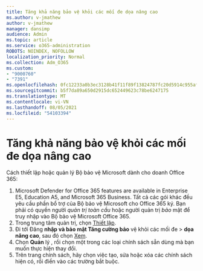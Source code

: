 ```yaml
---
title: Tăng khả năng bảo vệ khỏi các mối đe dọa nâng cao
ms.author: v-jmathew
author: v-jmathew
manager: dansimp
audience: Admin
ms.topic: article
ms.service: o365-administration
ROBOTS: NOINDEX, NOFOLLOW
localization_priority: Normal
ms.collection: Adm_O365
ms.custom:
- "9000760"
- "7391"
ms.openlocfilehash: 0fc12233a0b3ec3128b41f11f89f13824787fc20d5914c955afb8446a7fa3ced
ms.sourcegitcommit: b5f7da89a650d2915dc652449623c78be6247175
ms.translationtype: MT
ms.contentlocale: vi-VN
ms.lasthandoff: 08/05/2021
ms.locfileid: "54103394"
---
```

# <a name="increase-protection-from-advanced-threats"></a>Tăng khả năng bảo vệ khỏi các mối đe dọa nâng cao

Cách thiết lập hoặc quản lý Bộ bảo vệ Microsoft dành cho doanh Office 365:

1. Microsoft Defender for Office 365 features are available in Enterprise E5, Education A5, and Microsoft 365 Business. Tất cả các gói khác đều yêu cầu phần bổ trợ của Bộ bảo vệ Microsoft cho Office 365 ký. Bạn phải có quyền người *quản trị toàn cầu* hoặc người quản trị *bảo* mật để truy nhập vào Bộ bảo vệ Microsoft Office 365.
2. Trong trung tâm quản trị, chọn [Thiết lập](https://go.microsoft.com/fwlink/p/?linkid=2075721).
3. Đi tới Đăng **nhập và bảo mật Tăng cường bảo** vệ khỏi các mối đe  >  **dọa nâng cao**, sau đó chọn [Xem](https://go.microsoft.com/fwlink/?linkid=2109302).
4. Chọn **Quản** lý , rồi chọn một trong các loại chính sách sẵn dùng mà bạn muốn thực hiện thay đổi.
5. Trên trang chính sách, hãy chọn việc tạo, sửa hoặc xóa các chính sách hiện có, rồi điền vào các trường bắt buộc.

